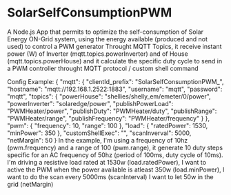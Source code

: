 # SolarSelfConsumptionPWM

A Node.js App that permits to optimize the self-consumption of Solar Energy ON-Grid system, using the energy available (produced and not used) to control a PWM generator
Throught MQTT Topics, it receive instant power (W) of Inverter (mqtt.topics.powerInverter) and of House (mqtt.topics.powerHouse) and it calculate the specific duty cycle to send in a PWM controller throught MQTT protocol / custom shell command


Config Example:
{
    "mqtt": {
        "clientId_prefix": "SolarSelfConsumptionPWM_",
        "hostname": "mqtt://192.168.1.2522:1883",
        "username": "mqtt",
        "password": "mqtt",
        "topics": {
            "powerHouse": "shellies/shelly_em/emeter/0/power",
            "powerInverter": "solaredge/power",
            "publishPowerLoad": "PWMHeater/power",
            "publishDuty": "PWMHeater/duty",
            "publishRange": "PWMHeater/range",
            "publishFrequency": "PWMHeater/frequency"
        }
    },
    "pwm": {
        "frequency": 10,
        "range": 100
    },
    "load": {
        "ratedPower": 1530,
        "minPower": 350
    },
    "customShellExec": "",
    "scanInverval": 5000,
    "netMargin": 50
}
In the example, I'm using a frequency of 10hz (pwm.frequency) and a range of 100 (pwm.range), it generate 10 duty steps specific for an AC frequency of 50hz (period of 100ms, duty cycle of 10ms).
I'm driving a resistive load rated at 1530w (load.ratedPower), I want to active the PWM when the power available is atleast 350w (load.minPower), I want to do the scan every 5000ms (scanInterval)
I want to let 50w in the grid (netMargin)
